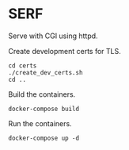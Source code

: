 # SERF

Serve with CGI using httpd.

Create development certs for TLS.

    cd certs
    ./create_dev_certs.sh
    cd ..

Build the containers.

    docker-compose build

Run the containers.

    docker-compose up -d
